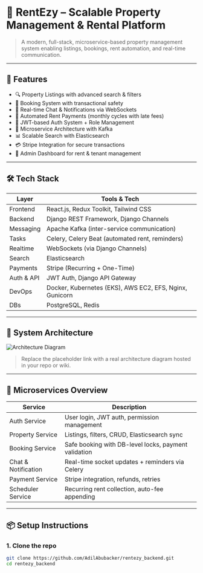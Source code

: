 # 🏡 RentEzy – Scalable Property Management & Rental Platform

> A modern, full-stack, microservice-based property management system enabling listings, bookings, rent automation, and real-time communication.

---

## 🚀 Features

- 🔍 Property Listings with advanced search & filters
- 📅 Booking System with transactional safety
- 💬 Real-time Chat & Notifications via WebSockets
- 💸 Automated Rent Payments (monthly cycles with late fees)
- 🔐 JWT-based Auth System + Role Management
- 🔄 Microservice Architecture with Kafka
- 📊 Scalable Search with Elasticsearch
- 💳 Stripe Integration for secure transactions
- 🧾 Admin Dashboard for rent & tenant management

---

## 🛠️ Tech Stack

| Layer         | Tools & Tech                                                |
|---------------|-------------------------------------------------------------|
| Frontend      | React.js, Redux Toolkit, Tailwind CSS                       |
| Backend       | Django REST Framework, Django Channels                      |
| Messaging     | Apache Kafka (inter-service communication)                  |
| Tasks         | Celery, Celery Beat (automated rent, reminders)             |
| Realtime      | WebSockets (via Django Channels)                            |
| Search        | Elasticsearch                                               |
| Payments      | Stripe (Recurring + One-Time)                               |
| Auth & API    | JWT Auth, Django API Gateway                                |
| DevOps        | Docker, Kubernetes (EKS), AWS EC2, EFS, Nginx, Gunicorn     |
| DBs           | PostgreSQL, Redis                                           |

---

## 🧩 System Architecture

![Architecture Diagram](https://via.placeholder.com/800x400.png?text=RentEzy+System+Architecture)

> Replace the placeholder link with a real architecture diagram hosted in your repo or wiki.

---

## 🔄 Microservices Overview

| Service             | Description                                               |
|---------------------|-----------------------------------------------------------|
| Auth Service        | User login, JWT auth, permission management               |
| Property Service    | Listings, filters, CRUD, Elasticsearch sync               |
| Booking Service     | Safe booking with DB-level locks, payment validation      |
| Chat & Notification | Real-time socket updates + reminders via Celery           |
| Payment Service     | Stripe integration, refunds, retries                      |
| Scheduler Service   | Recurring rent collection, auto-fee appending             |

---

## 📦 Setup Instructions

### 1. Clone the repo
```bash
git clone https://github.com/AdilAbubacker/rentezy_backend.git
cd rentezy_backend

